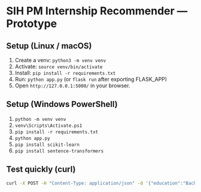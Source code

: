 # SIH PM Internship Recommender — Prototype

## Setup (Linux / macOS)
1. Create a venv: `python3 -m venv venv`
2. Activate: `source venv/bin/activate`
3. Install: `pip install -r requirements.txt`
4. Run: `python app.py` (or `flask run` after exporting FLASK_APP)
5. Open `http://127.0.0.1:5000/` in your browser.

## Setup (Windows PowerShell)
1. `python -m venv venv`
2. `venv\Scripts\Activate.ps1`
3. `pip install -r requirements.txt`
4. `python app.py`
5. `pip install scikit-learn`
6. `pip install sentence-transformers`

## Test quickly (curl)
```bash
curl -X POST -H "Content-Type: application/json" -d '{"education":"Bachelors","skills":"python,pandas","sectors":"Data Science","location":"New Delhi"}' http://127.0.0.1:5000/recommend
